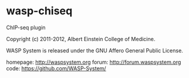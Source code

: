 wasp-chiseq
===========

ChIP-seq plugin

Copyright (c) 2011-2012, Albert Einstein College of Medicine.

WASP System is released under the GNU Affero General Public License.

homepage: http://waspsystem.org
forum:    http://forum.waspsystem.org
code:	  https://github.com/WASP-System/
